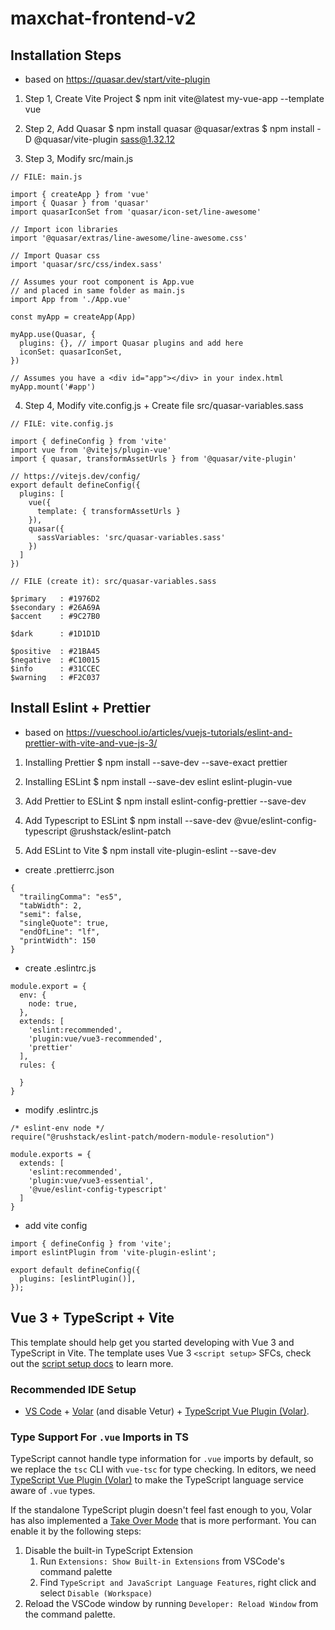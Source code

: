 # maxchat-frontend-v2

## Installation Steps

- based on https://quasar.dev/start/vite-plugin

1. Step 1, Create Vite Project
   $ npm init vite@latest my-vue-app --template vue

2. Step 2, Add Quasar
   $ npm install quasar @quasar/extras
   $ npm install -D @quasar/vite-plugin sass@1.32.12

3. Step 3, Modify src/main.js

```
// FILE: main.js

import { createApp } from 'vue'
import { Quasar } from 'quasar'
import quasarIconSet from 'quasar/icon-set/line-awesome'

// Import icon libraries
import '@quasar/extras/line-awesome/line-awesome.css'

// Import Quasar css
import 'quasar/src/css/index.sass'

// Assumes your root component is App.vue
// and placed in same folder as main.js
import App from './App.vue'

const myApp = createApp(App)

myApp.use(Quasar, {
  plugins: {}, // import Quasar plugins and add here
  iconSet: quasarIconSet,
})

// Assumes you have a <div id="app"></div> in your index.html
myApp.mount('#app')

```

4. Step 4, Modify vite.config.js + Create file src/quasar-variables.sass

```
// FILE: vite.config.js

import { defineConfig } from 'vite'
import vue from '@vitejs/plugin-vue'
import { quasar, transformAssetUrls } from '@quasar/vite-plugin'

// https://vitejs.dev/config/
export default defineConfig({
  plugins: [
    vue({
      template: { transformAssetUrls }
    }),
    quasar({
      sassVariables: 'src/quasar-variables.sass'
    })
  ]
})

// FILE (create it): src/quasar-variables.sass

$primary   : #1976D2
$secondary : #26A69A
$accent    : #9C27B0

$dark      : #1D1D1D

$positive  : #21BA45
$negative  : #C10015
$info      : #31CCEC
$warning   : #F2C037
```

## Install Eslint + Prettier

- based on https://vueschool.io/articles/vuejs-tutorials/eslint-and-prettier-with-vite-and-vue-js-3/

1. Installing Prettier
   $ npm install --save-dev --save-exact prettier

2. Installing ESLint
   $ npm install --save-dev eslint eslint-plugin-vue

3. Add Prettier to ESLint
   $ npm install eslint-config-prettier --save-dev

4. Add Typescript to ESLint
   $ npm install --save-dev @vue/eslint-config-typescript @rushstack/eslint-patch

5. Add ESLint to Vite
   $ npm install vite-plugin-eslint --save-dev

- create .prettierrc.json

```
{
  "trailingComma": "es5",
  "tabWidth": 2,
  "semi": false,
  "singleQuote": true,
  "endOfLine": "lf",
  "printWidth": 150
}
```

- create .eslintrc.js

```
module.export = {
  env: {
    node: true,
  },
  extends: [
    'eslint:recommended',
    'plugin:vue/vue3-recommended',
    'prettier'
  ],
  rules: {

  }
}
```

- modify .eslintrc.js

```
/* eslint-env node */
require("@rushstack/eslint-patch/modern-module-resolution")

module.exports = {
  extends: [
    'eslint:recommended',
    'plugin:vue/vue3-essential',
    '@vue/eslint-config-typescript'
  ]
}
```

- add vite config

```
import { defineConfig } from 'vite';
import eslintPlugin from 'vite-plugin-eslint';

export default defineConfig({
  plugins: [eslintPlugin()],
});
```

## Vue 3 + TypeScript + Vite

This template should help get you started developing with Vue 3 and TypeScript in Vite. The template uses Vue 3 `<script setup>` SFCs, check out the [script setup docs](https://v3.vuejs.org/api/sfc-script-setup.html#sfc-script-setup) to learn more.

### Recommended IDE Setup

- [VS Code](https://code.visualstudio.com/) + [Volar](https://marketplace.visualstudio.com/items?itemName=Vue.volar) (and disable Vetur) + [TypeScript Vue Plugin (Volar)](https://marketplace.visualstudio.com/items?itemName=Vue.vscode-typescript-vue-plugin).

### Type Support For `.vue` Imports in TS

TypeScript cannot handle type information for `.vue` imports by default, so we replace the `tsc` CLI with `vue-tsc` for type checking. In editors, we need [TypeScript Vue Plugin (Volar)](https://marketplace.visualstudio.com/items?itemName=Vue.vscode-typescript-vue-plugin) to make the TypeScript language service aware of `.vue` types.

If the standalone TypeScript plugin doesn't feel fast enough to you, Volar has also implemented a [Take Over Mode](https://github.com/johnsoncodehk/volar/discussions/471#discussioncomment-1361669) that is more performant. You can enable it by the following steps:

1. Disable the built-in TypeScript Extension
   1. Run `Extensions: Show Built-in Extensions` from VSCode's command palette
   2. Find `TypeScript and JavaScript Language Features`, right click and select `Disable (Workspace)`
2. Reload the VSCode window by running `Developer: Reload Window` from the command palette.

